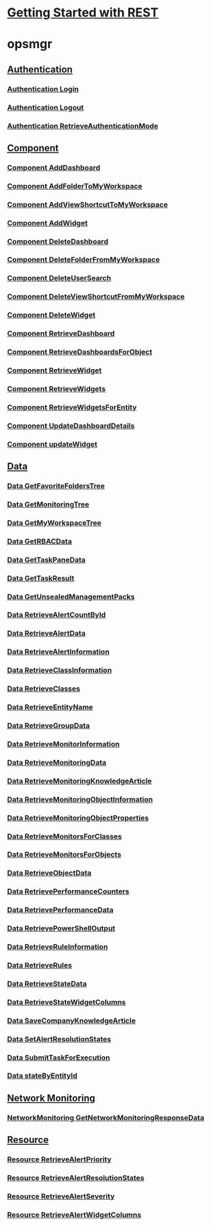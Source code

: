 # [Getting Started with REST](../index.md)
# opsmgr
## [Authentication](opsmgr/Authentication.yml)
### [Authentication Login](opsmgr/Authentication/Authentication_Login.yml)
### [Authentication Logout](opsmgr/Authentication/Authentication_Logout.yml)
### [Authentication RetrieveAuthenticationMode](opsmgr/Authentication/Authentication_RetrieveAuthenticationMode.yml)
## [Component](opsmgr/Component.yml)
### [Component AddDashboard](opsmgr/Component/Component_AddDashboard.yml)
### [Component AddFolderToMyWorkspace](opsmgr/Component/Component_AddFolderToMyWorkspace.yml)
### [Component AddViewShortcutToMyWorkspace](opsmgr/Component/Component_AddViewShortcutToMyWorkspace.yml)
### [Component AddWidget](opsmgr/Component/Component_AddWidget.yml)
### [Component DeleteDashboard](opsmgr/Component/Component_DeleteDashboard.yml)
### [Component DeleteFolderFromMyWorkspace](opsmgr/Component/Component_DeleteFolderFromMyWorkspace.yml)
### [Component DeleteUserSearch](opsmgr/Component/Component_DeleteUserSearch.yml)
### [Component DeleteViewShortcutFromMyWorkspace](opsmgr/Component/Component_DeleteViewShortcutFromMyWorkspace.yml)
### [Component DeleteWidget](opsmgr/Component/Component_DeleteWidget.yml)
### [Component RetrieveDashboard](opsmgr/Component/Component_RetrieveDashboard.yml)
### [Component RetrieveDashboardsForObject](opsmgr/Component/Component_RetrieveDashboardsForObject.yml)
### [Component RetrieveWidget](opsmgr/Component/Component_RetrieveWidget.yml)
### [Component RetrieveWidgets](opsmgr/Component/Component_RetrieveWidgets.yml)
### [Component RetrieveWidgetsForEntity](opsmgr/Component/Component_RetrieveWidgetsForEntity.yml)
### [Component UpdateDashboardDetails](opsmgr/Component/Component_UpdateDashboardDetails.yml)
### [Component updateWidget](opsmgr/Component/Component_updateWidget.yml)
## [Data](opsmgr/Data.yml)
### [Data GetFavoriteFoldersTree](opsmgr/Data/Data_GetFavoriteFoldersTree.yml)
### [Data GetMonitoringTree](opsmgr/Data/Data_GetMonitoringTree.yml)
### [Data GetMyWorkspaceTree](opsmgr/Data/Data_GetMyWorkspaceTree.yml)
### [Data GetRBACData](opsmgr/Data/Data_GetRBACData.yml)
### [Data GetTaskPaneData](opsmgr/Data/Data_GetTaskPaneData.yml)
### [Data GetTaskResult](opsmgr/Data/Data_GetTaskResult.yml)
### [Data GetUnsealedManagementPacks](opsmgr/Data/Data_GetUnsealedManagementPacks.yml)
### [Data RetrieveAlertCountById](opsmgr/Data/Data_RetrieveAlertCountById.yml)
### [Data RetrieveAlertData](opsmgr/Data/Data_RetrieveAlertData.yml)
### [Data RetrieveAlertInformation](opsmgr/Data/Data_RetrieveAlertInformation.yml)
### [Data RetrieveClassInformation](opsmgr/Data/Data_RetrieveClassInformation.yml)
### [Data RetrieveClasses](opsmgr/Data/Data_RetrieveClasses.yml)
### [Data RetrieveEntityName](opsmgr/Data/Data_RetrieveEntityName.yml)
### [Data RetrieveGroupData](opsmgr/Data/Data_RetrieveGroupData.yml)
### [Data RetrieveMonitorInformation](opsmgr/Data/Data_RetrieveMonitorInformation.yml)
### [Data RetrieveMonitoringData](opsmgr/Data/Data_RetrieveMonitoringData.yml)
### [Data RetrieveMonitoringKnowledgeArticle](opsmgr/Data/Data_RetrieveMonitoringKnowledgeArticle.yml)
### [Data RetrieveMonitoringObjectInformation](opsmgr/Data/Data_RetrieveMonitoringObjectInformation.yml)
### [Data RetrieveMonitoringObjectProperties](opsmgr/Data/Data_RetrieveMonitoringObjectProperties.yml)
### [Data RetrieveMonitorsForClasses](opsmgr/Data/Data_RetrieveMonitorsForClasses.yml)
### [Data RetrieveMonitorsForObjects](opsmgr/Data/Data_RetrieveMonitorsForObjects.yml)
### [Data RetrieveObjectData](opsmgr/Data/Data_RetrieveObjectData.yml)
### [Data RetrievePerformanceCounters](opsmgr/Data/Data_RetrievePerformanceCounters.yml)
### [Data RetrievePerformanceData](opsmgr/Data/Data_RetrievePerformanceData.yml)
### [Data RetrievePowerShellOutput](opsmgr/Data/Data_RetrievePowerShellOutput.yml)
### [Data RetrieveRuleInformation](opsmgr/Data/Data_RetrieveRuleInformation.yml)
### [Data RetrieveRules](opsmgr/Data/Data_RetrieveRules.yml)
### [Data RetrieveStateData](opsmgr/Data/Data_RetrieveStateData.yml)
### [Data RetrieveStateWidgetColumns](opsmgr/Data/Data_RetrieveStateWidgetColumns.yml)
### [Data SaveCompanyKnowledgeArticle](opsmgr/Data/Data_SaveCompanyKnowledgeArticle.yml)
### [Data SetAlertResolutionStates](opsmgr/Data/Data_SetAlertResolutionStates.yml)
### [Data SubmitTaskForExecution](opsmgr/Data/Data_SubmitTaskForExecution.yml)
### [Data stateByEntityId](opsmgr/Data/Data_stateByEntityId.yml)
## [Network Monitoring](opsmgr/NetworkMonitoring.yml)
### [NetworkMonitoring GetNetworkMonitoringResponseData](opsmgr/NetworkMonitoring/NetworkMonitoring_GetNetworkMonitoringResponseData.yml)
## [Resource](opsmgr/Resource.yml)
### [Resource RetrieveAlertPriority](opsmgr/Resource/Resource_RetrieveAlertPriority.yml)
### [Resource RetrieveAlertResolutionStates](opsmgr/Resource/Resource_RetrieveAlertResolutionStates.yml)
### [Resource RetrieveAlertSeverity](opsmgr/Resource/Resource_RetrieveAlertSeverity.yml)
### [Resource RetrieveAlertWidgetColumns](opsmgr/Resource/Resource_RetrieveAlertWidgetColumns.yml)
